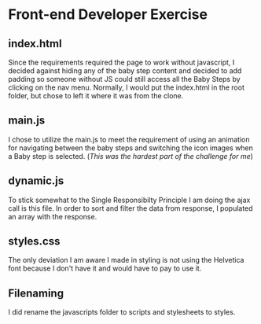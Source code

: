 #  Front-end Developer Exercise

## index.html

Since the requirements required the page to work without javascript, I decided against hiding any of the baby step content and decided to add padding so someone without JS could still access all the Baby Steps by clicking on the nav menu. Normally, I would put the index.html in the root folder, but chose to left it where it was from the clone.

## main.js

I chose to utilize the main.js to meet the requirement of using an animation for navigating between the baby steps and switching the icon images when a Baby step is selected. (*This was the hardest part of the challenge for me*)

## dynamic.js

To stick somewhat to the Single Responsibilty Principle I am doing the ajax call is this file. In order to sort and filter the data from response, I populated an array with the response.

## styles.css

The only deviation I am aware I made in styling is not using the Helvetica font because I don't have it and would have to pay to use it.


## Filenaming

I did rename the javascripts folder to scripts and stylesheets to styles.
